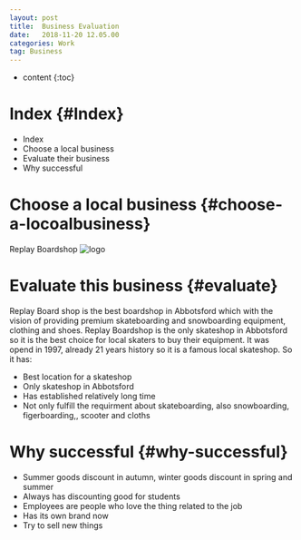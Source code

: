 ```yaml
---
layout: post
title:  Business Evaluation
date:   2018-11-20 12.05.00
categories: Work
tag: Business
---
```

* content
{:toc}

Index {#Index}
====================================

* Index
* Choose a local business
* Evaluate their business 
* Why successful

Choose a local business		{#choose-a-locoalbusiness}
====================================

Replay Boardshop
![logo](/styles/images/bisiness-evaluate/replay-logo.jpg)

Evaluate this business            {#evaluate}
====================================

Replay Board shop is the best boardshop in Abbotsford which with the vision of providing premium skateboarding and snowboarding equipment, clothing and shoes.
Replay Boardshop is the only skateshop in Abbotsford so it is the best choice for local skaters to buy their equipment.
It was opend in 1997, already 21 years history so it is a famous local skateshop.
So it has:
* Best location for a skateshop
* Only skateshop in Abbotsford
* Has established relatively long time 
* Not only fulfill the requirment about skateboarding, also snowboarding, figerboarding,, scooter and cloths

Why successful       {#why-successful}
===========================================

* Summer goods discount in autumn, winter goods discount in spring and summer
* Always has discounting good for students
* Employees are people who love the thing related to the job
* Has its own brand now
* Try to sell new things